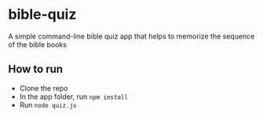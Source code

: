 # bible-quiz
A simple command-line bible quiz app that helps to memorize the sequence of the bible books

## How to run
- Clone the repo
- In the app folder, run `npm install`
- Run `node quiz.js`
